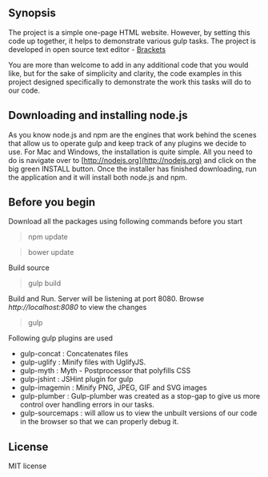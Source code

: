 ## Synopsis
The project is a simple one-page HTML website. However, by setting this code up together, it helps to demonstrate various gulp tasks. The project is developed in open source text editor - [Brackets](http://brackets.io/)

You are more than welcome to add in any additional code that you would like, but for the sake of simplicity and clarity, the code examples in this project designed specifically to demonstrate the work this tasks will do to our code.

## Downloading and installing node.js
As you know node.js and npm are the engines that work behind the scenes that allow us to operate gulp and keep track of any plugins we decide to use. For Mac and Windows, the installation is quite simple. All you need to do is navigate over to [http://nodejs.org](http://nodejs.org) and click on the big green INSTALL button. Once the installer has finished downloading, run the application and it will install both node.js and npm.

## Before you begin
Download all the packages using following commands before you start
>npm update

>bower update

Build source
>gulp build

Build and Run. Server will be listening at port 8080. Browse _http://localhost:8080_ to view the changes
>gulp

Following gulp plugins are used
* gulp-concat : Concatenates files
* gulp-uglify : Minify files with UglifyJS.
* gulp-myth : Myth - Postprocessor that polyfills CSS
* gulp-jshint : JSHint plugin for gulp
* gulp-imagemin : Minify PNG, JPEG, GIF and SVG images
* gulp-plumber : Gulp-plumber was created as a stop-gap to give us more control over handling errors in our tasks.
* gulp-sourcemaps : will allow us to view the unbuilt versions of our code in the browser so that we can properly debug it.

## License
MIT license
